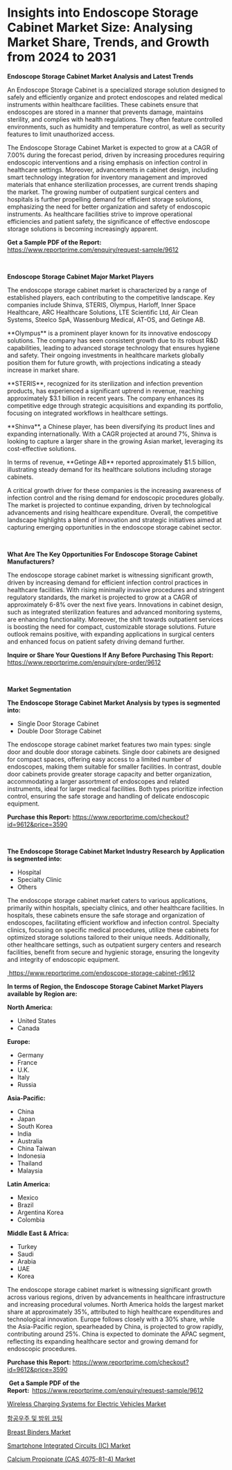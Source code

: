 <p><h1>Insights into Endoscope Storage Cabinet Market Size: Analysing Market Share, Trends, and Growth from 2024 to 2031</h1></p><p><strong>Endoscope Storage Cabinet Market Analysis and Latest Trends</strong></p>
<p><p>An Endoscope Storage Cabinet is a specialized storage solution designed to safely and efficiently organize and protect endoscopes and related medical instruments within healthcare facilities. These cabinets ensure that endoscopes are stored in a manner that prevents damage, maintains sterility, and complies with health regulations. They often feature controlled environments, such as humidity and temperature control, as well as security features to limit unauthorized access.</p><p>The Endoscope Storage Cabinet Market is expected to grow at a CAGR of 7.00% during the forecast period, driven by increasing procedures requiring endoscopic interventions and a rising emphasis on infection control in healthcare settings. Moreover, advancements in cabinet design, including smart technology integration for inventory management and improved materials that enhance sterilization processes, are current trends shaping the market. The growing number of outpatient surgical centers and hospitals is further propelling demand for efficient storage solutions, emphasizing the need for better organization and safety of endoscopic instruments. As healthcare facilities strive to improve operational efficiencies and patient safety, the significance of effective endoscope storage solutions is becoming increasingly apparent.</p></p>
<p><strong>Get a Sample PDF of the Report:&nbsp;</strong> <a href="https://www.reportprime.com/enquiry/request-sample/9612">https://www.reportprime.com/enquiry/request-sample/9612</a></p>
<p>&nbsp;</p>
<p><strong>Endoscope Storage Cabinet Major Market Players</strong></p>
<p><p>The endoscope storage cabinet market is characterized by a range of established players, each contributing to the competitive landscape. Key companies include Shinva, STERIS, Olympus, Harloff, Inner Space Healthcare, ARC Healthcare Solutions, LTE Scientific Ltd, Air Clean Systems, Steelco SpA, Wassenburg Medical, AT-OS, and Getinge AB.</p><p>**Olympus** is a prominent player known for its innovative endoscopy solutions. The company has seen consistent growth due to its robust R&D capabilities, leading to advanced storage technology that ensures hygiene and safety. Their ongoing investments in healthcare markets globally position them for future growth, with projections indicating a steady increase in market share.</p><p>**STERIS**, recognized for its sterilization and infection prevention products, has experienced a significant uptrend in revenue, reaching approximately $3.1 billion in recent years. The company enhances its competitive edge through strategic acquisitions and expanding its portfolio, focusing on integrated workflows in healthcare settings.</p><p>**Shinva**, a Chinese player, has been diversifying its product lines and expanding internationally. With a CAGR projected at around 7%, Shinva is looking to capture a larger share in the growing Asian market, leveraging its cost-effective solutions.</p><p>In terms of revenue, **Getinge AB** reported approximately $1.5 billion, illustrating steady demand for its healthcare solutions including storage cabinets. </p><p>A critical growth driver for these companies is the increasing awareness of infection control and the rising demand for endoscopic procedures globally. The market is projected to continue expanding, driven by technological advancements and rising healthcare expenditure. Overall, the competitive landscape highlights a blend of innovation and strategic initiatives aimed at capturing emerging opportunities in the endoscope storage cabinet sector.</p></p>
<p>&nbsp;</p>
<p><strong>What Are The Key Opportunities For Endoscope Storage Cabinet Manufacturers?</strong></p>
<p><p>The endoscope storage cabinet market is witnessing significant growth, driven by increasing demand for efficient infection control practices in healthcare facilities. With rising minimally invasive procedures and stringent regulatory standards, the market is projected to grow at a CAGR of approximately 6-8% over the next five years. Innovations in cabinet design, such as integrated sterilization features and advanced monitoring systems, are enhancing functionality. Moreover, the shift towards outpatient services is boosting the need for compact, customizable storage solutions. Future outlook remains positive, with expanding applications in surgical centers and enhanced focus on patient safety driving demand further.</p></p>
<p><strong>Inquire or Share Your Questions If Any Before Purchasing This Report:</strong> <a href="https://www.reportprime.com/enquiry/pre-order/9612">https://www.reportprime.com/enquiry/pre-order/9612</a></p>
<p>&nbsp;</p>
<p><strong>Market Segmentation</strong></p>
<p><strong>The Endoscope Storage Cabinet Market Analysis by types is segmented into:</strong></p>
<p><ul><li>Single Door Storage Cabinet</li><li>Double Door Storage Cabinet</li></ul></p>
<p><p>The endoscope storage cabinet market features two main types: single door and double door storage cabinets. Single door cabinets are designed for compact spaces, offering easy access to a limited number of endoscopes, making them suitable for smaller facilities. In contrast, double door cabinets provide greater storage capacity and better organization, accommodating a larger assortment of endoscopes and related instruments, ideal for larger medical facilities. Both types prioritize infection control, ensuring the safe storage and handling of delicate endoscopic equipment.</p></p>
<p><strong>Purchase this Report:&nbsp;</strong><a href="https://www.reportprime.com/checkout?id=9612&price=3590">https://www.reportprime.com/checkout?id=9612&price=3590</a></p>
<p>&nbsp;</p>
<p><strong>The Endoscope Storage Cabinet Market Industry Research by Application is segmented into:</strong></p>
<p><ul><li>Hospital</li><li>Specialty Clinic</li><li>Others</li></ul></p>
<p><p>The endoscope storage cabinet market caters to various applications, primarily within hospitals, specialty clinics, and other healthcare facilities. In hospitals, these cabinets ensure the safe storage and organization of endoscopes, facilitating efficient workflow and infection control. Specialty clinics, focusing on specific medical procedures, utilize these cabinets for optimized storage solutions tailored to their unique needs. Additionally, other healthcare settings, such as outpatient surgery centers and research facilities, benefit from secure and hygienic storage, ensuring the longevity and integrity of endoscopic equipment.</p></p>
<p><a href="https://www.reportprime.com/endoscope-storage-cabinet-r9612">&nbsp;https://www.reportprime.com/endoscope-storage-cabinet-r9612</a></p>
<p><strong>In terms of Region, the Endoscope Storage Cabinet Market Players available by Region are:</strong></p>
<p>
    <p> <strong> North America: </strong>
        <ul>
            <li>United States</li>
            <li>Canada</li>
        </ul>
        </p> 
    <p> <strong> Europe: </strong>
        <ul>
            <li>Germany</li>
            <li>France</li>
            <li>U.K.</li>
            <li>Italy</li>
            <li>Russia</li>
        </ul>
        </p> 
    <p> <strong> Asia-Pacific: </strong>
        <ul>
            <li>China</li>
            <li>Japan</li>
            <li>South Korea</li>
            <li>India</li>
            <li>Australia</li>
            <li>China Taiwan</li>
            <li>Indonesia</li>
            <li>Thailand</li>
            <li>Malaysia</li>
        </ul>
        </p> 
    <p> <strong> Latin America: </strong>
        <ul>
            <li>Mexico</li>
            <li>Brazil</li>
            <li>Argentina Korea</li>
            <li>Colombia</li>
        </ul>
        </p> 
    <p> <strong> Middle East & Africa: </strong>
        <ul>
            <li>Turkey</li>
            <li>Saudi</li>
            <li>Arabia</li>
            <li>UAE</li>
            <li>Korea</li>
        </ul>
    </p>
    </p>
<p><p>The endoscope storage cabinet market is witnessing significant growth across various regions, driven by advancements in healthcare infrastructure and increasing procedural volumes. North America holds the largest market share at approximately 35%, attributed to high healthcare expenditures and technological innovation. Europe follows closely with a 30% share, while the Asia-Pacific region, spearheaded by China, is projected to grow rapidly, contributing around 25%. China is expected to dominate the APAC segment, reflecting its expanding healthcare sector and growing demand for endoscopic procedures.</p></p>
<p><strong>Purchase this Report: </strong><a href="https://www.reportprime.com/checkout?id=9612&price=3590">https://www.reportprime.com/checkout?id=9612&price=3590</a></p>
<p>&nbsp;<strong>Get a Sample PDF of the Report:&nbsp;&nbsp;</strong><a href="https://www.reportprime.com/enquiry/request-sample/9612">https://www.reportprime.com/enquiry/request-sample/9612</a></p>
<p><strong></strong></p>
<p><p><a href="https://issuu.com/reportprime-2/docs/wireless-charging-systems-for-elect_d0af2777263ed2">Wireless Charging Systems for Electric Vehicles Market</a></p><p><a href="https://medium.com/@puputzim_20688/aerospace-and-defense-coating-market-%EC%9D%98-%EA%B8%80%EB%A1%9C%EB%B2%8C-%EC%8B%9C%EC%9E%A5-%EA%B0%9C%EC%9A%94%EB%8A%94-%EC%A0%84-%EC%84%B8%EA%B3%84-%EB%B0%8F-%EC%A3%BC%EC%9A%94-%EC%8B%9C%EC%9E%A5%EC%9D%98-%EC%82%B0%EC%97%85%EC%97%90-%EC%98%81%ED%96%A5%EC%9D%84-%EB%AF%B8%EC%B9%98%EB%8A%94-%EC%A3%BC%EC%9A%94-%ED%8A%B8%EB%A0%8C%EB%93%9C%EC%97%90-%EB%8C%80%ED%95%9C-%EB%8F%85%ED%8A%B9%ED%95%9C-%EA%B4%80%EC%A0%90%EC%9D%84-74fe1bbaba2d">항공우주 및 방위 코팅</a></p><p><a href="https://www.linkedin.com/pulse/future-insights-breast-binders-market-trends-regional-analysis-b3mgc?trackingId=PekOrhZ7R7GX0kNzLsyxOg%3D%3D">Breast Binders Market</a></p><p><a href="https://medium.com/@sofie-mulder/the-smartphone-integrated-circuits-ic-market-research-report-provides-an-in-depth-and-c789a558be97">Smartphone Integrated Circuits (IC) Market</a></p><p><a href="https://medium.com/@sofie-mulder/the-calcium-propionate-cas-4075-81-4-market-has-experienced-impressive-growth-in-recent-years-f569ed278d85">Calcium Propionate (CAS 4075-81-4) Market</a></p></p>